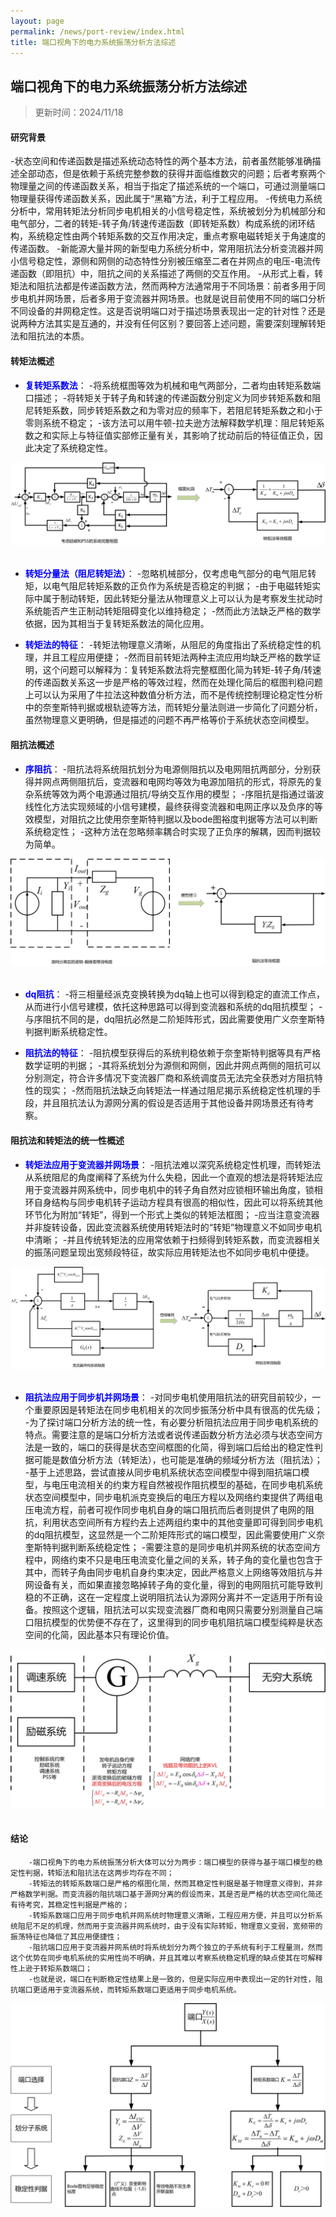 ```yaml
---
layout: page
permalink: /news/port-review/index.html
title: 端口视角下的电力系统振荡分析方法综述
---
```


## 端口视角下的电力系统振荡分析方法综述

> 更新时间：2024/11/18

#### 研究背景
-状态空间和传递函数是描述系统动态特性的两个基本方法，前者虽然能够准确描述全部动态，但是依赖于系统完整参数的获得并面临维数灾的问题；后者考察两个物理量之间的传递函数关系，相当于指定了描述系统的一个端口，可通过测量端口物理量获得传递函数关系，因此属于“黑箱”方法，利于工程应用。
-传统电力系统分析中，常用转矩法分析同步电机相关的小信号稳定性，系统被划分为机械部分和电气部分，二者的转矩-转子角/转速传递函数（即转矩系数）构成系统的闭环结构，系统稳定性由两个转矩系数的交互作用决定，重点考察电磁转矩关于角速度的传递函数。
-新能源大量并网的新型电力系统分析中，常用阻抗法分析变流器并网小信号稳定性，源侧和网侧的动态特性分别被压缩至二者在并网点的电压-电流传递函数（即阻抗）中，阻抗之间的关系描述了两侧的交互作用。
-从形式上看，转矩法和阻抗法都是传递函数方法，然而两种方法通常用于不同场景：前者多用于同步电机并网场景，后者多用于变流器并网场景。也就是说目前使用不同的端口分析不同设备的并网稳定性。这是否说明端口对于描述场景表现出一定的针对性？还是说两种方法其实是互通的，并没有任何区别？要回答上述问题，需要深刻理解转矩法和阻抗法的本质。


#### 转矩法概述
- <b><font color=blue>复转矩系数法</font></b>：
        -将系统框图等效为机械和电气两部分，二者均由转矩系数端口描述；
        -将转矩关于转子角和转速的传递函数分别定义为同步转矩系数和阻尼转矩系数，同步转矩系数之和为零对应的频率下，若阻尼转矩系数之和小于零则系统不稳定；
        -该方法可以用牛顿-拉夫逊方法解释数学机理：阻尼转矩系数之和实际上与特征值实部修正量有关，其影响了扰动前后的特征值正负，因此决定了系统稳定性。

<center>
<img src="/news/port-review.assets/fig1.jpg">
</center>

<br>

- <b><font color=blue>转矩分量法（阻尼转矩法）</font></b>：
        -忽略机械部分，仅考虑电气部分的电气阻尼转矩，以电气阻尼转矩系数的正负作为系统是否稳定的判据；
        -由于电磁转矩实际中属于制动转矩，因此转矩分量法从物理意义上可以认为是考察发生扰动时系统能否产生正制动转矩阻碍变化以维持稳定；
        -然而此方法缺乏严格的数学依据，因为其相当于复转矩系数法的简化应用。

- <b><font color=blue>转矩法的特征</font></b>：
        -转矩法物理意义清晰，从阻尼的角度指出了系统稳定性的机理，并且工程应用便捷；
        -然而目前转矩法两种主流应用均缺乏严格的数学证明，这个问题可以解释为：复转矩系数法将完整框图化简为转矩-转子角/转速的传递函数关系这一步是严格的等效过程，然而在处理化简后的框图判稳问题上可以认为采用了牛拉法这种数值分析方法，而不是传统控制理论稳定性分析中的奈奎斯特判据或根轨迹等方法，而转矩分量法则进一步简化了问题分析，虽然物理意义更明确，但是描述的问题不再严格等价于系统状态空间模型。

#### 阻抗法概述
- <b><font color=blue>序阻抗</font></b>：
        -阻抗法将系统阻抗划分为电源侧阻抗以及电网阻抗两部分，分别获得并网点两侧阻抗后，变流器和电网均等效为电源加阻抗的形式，将原先的复杂系统等效为两个电源通过阻抗/导纳交互作用的模型；
        -序阻抗是指通过谐波线性化方法实现频域的小信号建模，最终获得变流器和电网正序以及负序的等效模型，对阻抗之比使用奈奎斯特判据以及bode图裕度判据等方法可以判断系统稳定性；
        -这种方法在忽略频率耦合时实现了正负序的解耦，因而判据较为简单。

<center>
<img src="/news/port-review.assets/fig2.jpg">
</center>

<br>

- <b><font color=blue>dq阻抗</font></b>：
        -将三相量经派克变换转换为dq轴上也可以得到稳定的直流工作点，从而进行小信号建模，依托这种思路可以得到变流器和系统的dq阻抗模型；
        -与序阻抗不同的是，dq阻抗必然是二阶矩阵形式，因此需要使用广义奈奎斯特判据判断系统稳定性。

- <b><font color=blue>阻抗法的特征</font></b>：
        -阻抗模型获得后的系统判稳依赖于奈奎斯特判据等具有严格数学证明的判据；
        -其将系统划分为源侧和网侧，因此并网点两侧的阻抗可以分别测定，符合许多情况下变流器厂商和系统调度员无法完全获悉对方阻抗特性的现实；
        -然而阻抗法缺乏向转矩法一样通过阻尼揭示系统稳定性机理的手段，并且阻抗法认为源网分离的假设是否适用于其他设备并网场景还有待考察。


#### 阻抗法和转矩法的统一性概述
- <b><font color=blue>转矩法应用于变流器并网场景</font></b>：
        -阻抗法难以深究系统稳定性机理，而转矩法从系统阻尼的角度阐释了系统为什么失稳，因此一个直观的想法是将转矩法应用于变流器并网系统中，同步电机中的转子角自然对应锁相环输出角度，锁相环自身结构与同步电机转子运动方程具有很高的相似性，因此可以将系统其他环节化为附加“转矩”，得到一个形式上类似的转矩法框图；
        -应当注意变流器并非旋转设备，因此变流器系统使用转矩法时的“转矩”物理意义不如同步电机中清晰；
        -并且传统转矩法的应用常依赖于扫频得到转矩系数，而变流器相关的振荡问题呈现出宽频段特征，故实际应用转矩法也不如同步电机中便捷。

<center>
<img src="/news/port-review.assets/fig3.jpg">
</center>

<br>

- <b><font color=blue>阻抗法应用于同步机并网场景</font></b>：
        -对同步电机使用阻抗法的研究目前较少，一个重要原因是转矩法在同步电机相关的次同步振荡分析中具有很高的优先级；
        -为了探讨端口分析方法的统一性，有必要分析阻抗法应用于同步电机系统的特点。需要注意的是端口分析方法或者说传递函数分析方法必须与状态空间方法是一致的，端口的获得是状态空间框图的化简，得到端口后给出的稳定性判据可能是数值分析方法（转矩法），也可能是准确的频域分析方法（阻抗法）；
        -基于上述思路，尝试直接从同步电机系统状态空间模型中得到阻抗端口模型，与电压电流相关的约束方程自然被视作阻抗模型的基础，在同步电机系统状态空间模型中，同步电机派克变换后的电压方程以及网络约束提供了两组电压电流方程，前者可视作同步电机自身的端口阻抗而后者则提供了电网的阻抗，利用状态空间所有方程约去上述两组约束中的其他变量即可得到同步电机的dq阻抗模型，这显然是一个二阶矩阵形式的端口模型，因此需要使用广义奈奎斯特判据判断系统稳定性；
        -需要注意的是同步电机并网系统的状态空间方程中，网络约束不只是电压电流变化量之间的关系，转子角的变化量也包含于其中，而转子角由同步电机自身约束决定，因此严格意义上网络等效阻抗与并网设备有关，而如果直接忽略掉转子角的变化量，得到的电网阻抗可能导致判稳的不正确，这在一定程度上说明阻抗法认为源网分离并不一定适用于所有设备。按照这个逻辑，阻抗法可以实现变流器厂商和电网只需要分别测量自己端口阻抗模型的优势便不存在了，这里得到的同步电机阻抗端口模型纯粹是状态空间的化简，因此基本只有理论价值。

<center>
<img src="/news/port-review.assets/fig4.jpg">
</center>

<br>

#### 结论
        -端口视角下的电力系统振荡分析大体可以分为两步：端口模型的获得与基于端口模型的稳定性判据，转矩法和阻抗法在这两步均存在不同；
        -转矩法的转矩系数端口是严格的框图化简，然而其稳定性判据是基于物理意义得到，并非严格数学判据。而变流器的阻抗端口基于源网分离的假设而来，其是否是严格的状态空间化简还有待考究，其稳定性判据是严格的；
        -转矩系数端口应用于同步电机并网系统时物理意义清晰，工程应用方便，并且可以分析系统阻尼不足的机理，然而用于变流器并网系统时，由于没有实际转矩，物理意义变弱，宽频带的振荡特征也降低了其应用便捷性；
        -阻抗端口应用于变流器并网系统时将系统划分为两个独立的子系统有利于工程量测，然而这个优势在同步电机系统的实用性尚不明确，并且其难以考察系统稳定机理的缺点使其在可解释性上逊于转矩系数端口；
        -也就是说，端口在判断稳定性结果上是一致的，但是实际应用中表现出一定的针对性，阻抗端口更适用于变流器系统，而转矩系数端口更适用于同步电机系统。
<center>
<img src="/news/port-review.assets/fig5.jpg">
</center>

<br>